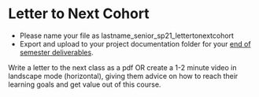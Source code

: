 # Letter to Next Cohort

* Please name your file as lastname\_senior\_sp21\_lettertonextcohort
* Export and upload to your project documentation folder for your [end of semester deliverables](end\_of\_semester\_deliverables.md).

Write a letter to the next class as a pdf OR create a 1-2 minute video in landscape mode (horizontal), giving them advice on how to reach their learning goals and get value out of this course.
